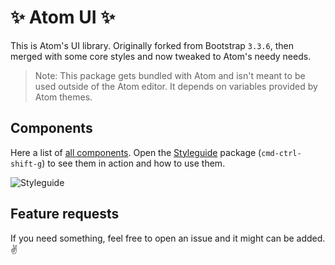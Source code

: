 # :sparkles: Atom UI :sparkles:

This is Atom's UI library. Originally forked from Bootstrap `3.3.6`, then merged with some core styles and now tweaked to Atom's needy needs.

> Note: This package gets bundled with Atom and isn't meant to be used outside of the Atom editor. It depends on variables provided by Atom themes.


## Components

Here a list of [all components](https://github.com/atom/atom-ui/blob/master/atom-ui.less). Open the [Styleguide](https://github.com/atom/styleguide) package (`cmd-ctrl-shift-g`) to see them in action and how to use them.

![Styleguide](https://cloud.githubusercontent.com/assets/378023/15767543/ccecf9bc-2983-11e6-9c5e-d228d39f52b0.png)


## Feature requests

If you need something, feel free to open an issue and it might can be added. :v:
